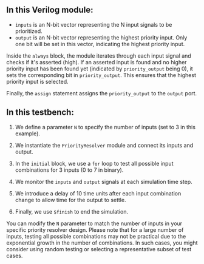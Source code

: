 ## In this Verilog module:

- `inputs` is an N-bit vector representing the N input signals to be prioritized.
- `output` is an N-bit vector representing the highest priority input. Only one bit will be set in this vector, indicating the highest priority input.

Inside the `always` block, the module iterates through each input signal and checks if it's asserted (high). If an asserted input is found and no higher priority input has been found yet (indicated by `priority_output` being 0), it sets the corresponding bit in `priority_output`. This ensures that the highest priority input is selected.

Finally, the `assign` statement assigns the `priority_output` to the `output` port.

## In this testbench:

1. We define a parameter `N` to specify the number of inputs (set to 3 in this example).

2. We instantiate the `PriorityResolver` module and connect its inputs and output.

3. In the `initial` block, we use a `for` loop to test all possible input combinations for 3 inputs (0 to 7 in binary).

4. We monitor the `inputs` and `output` signals at each simulation time step.

5. We introduce a delay of 10 time units after each input combination change to allow time for the output to settle.

6. Finally, we use `$finish` to end the simulation.

You can modify the `N` parameter to match the number of inputs in your specific priority resolver design. Please note that for a large number of inputs, testing all possible combinations may not be practical due to the exponential growth in the number of combinations. In such cases, you might consider using random testing or selecting a representative subset of test cases.
